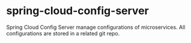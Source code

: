 # spring-cloud-config-server
Spring Cloud Config Server manage configurations of microservices. All configurations are stored in a related git repo.
